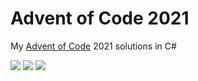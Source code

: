 # Advent of Code 2021

My [Advent of Code](https://adventofcode.com/2021) 2021 solutions in C#

![](https://img.shields.io/badge/day%20📅-11-blue) ![](https://img.shields.io/badge/stars%20⭐-20-yellow) ![](https://img.shields.io/badge/days%20completed-10-red)	
